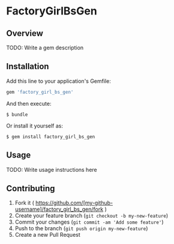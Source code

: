 FactoryGirlBsGen
==========

## Overview

TODO: Write a gem description

## Installation

Add this line to your application's Gemfile:

```ruby
gem 'factory_girl_bs_gen'
```

And then execute:

    $ bundle

Or install it yourself as:

    $ gem install factory_girl_bs_gen

## Usage

TODO: Write usage instructions here

## Contributing

1. Fork it ( https://github.com/[my-github-username]/factory_girl_bs_gen/fork )
2. Create your feature branch (`git checkout -b my-new-feature`)
3. Commit your changes (`git commit -am 'Add some feature'`)
4. Push to the branch (`git push origin my-new-feature`)
5. Create a new Pull Request
